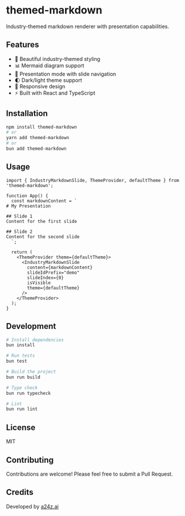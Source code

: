 # themed-markdown

Industry-themed markdown renderer with presentation capabilities.

## Features

- 🎨 Beautiful industry-themed styling
- 📊 Mermaid diagram support
- 🎯 Presentation mode with slide navigation
- 🌓 Dark/light theme support
- 📱 Responsive design
- ⚡ Built with React and TypeScript

## Installation

```bash
npm install themed-markdown
# or
yarn add themed-markdown
# or
bun add themed-markdown
```

## Usage

```tsx
import { IndustryMarkdownSlide, ThemeProvider, defaultTheme } from 'themed-markdown';

function App() {
  const markdownContent = `
# My Presentation

## Slide 1
Content for the first slide

## Slide 2
Content for the second slide
  `;

  return (
    <ThemeProvider theme={defaultTheme}>
      <IndustryMarkdownSlide
        content={markdownContent}
        slideIdPrefix="demo"
        slideIndex={0}
        isVisible
        theme={defaultTheme}
      />
    </ThemeProvider>
  );
}
```

## Development

```bash
# Install dependencies
bun install

# Run tests
bun test

# Build the project
bun run build

# Type check
bun run typecheck

# Lint
bun run lint
```

## License

MIT

## Contributing

Contributions are welcome! Please feel free to submit a Pull Request.

## Credits

Developed by [a24z.ai](https://a24z.ai)
